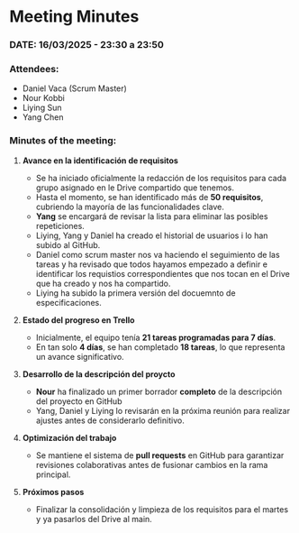 # **Meeting Minutes**  

### **DATE: 16/03/2025 - 23:30 a 23:50**  

### **Attendees:**  
- Daniel Vaca (Scrum Master)  
- Nour Kobbi  
- Liying Sun  
- Yang Chen  

### **Minutes of the meeting:**  

1. **Avance en la identificación de requisitos**  
   - Se ha iniciado oficialmente la redacción de los requisitos para cada grupo asignado en le Drive compartido que tenemos.
   - Hasta el momento, se han identificado más de **50 requisitos**, cubriendo la mayoría de las funcionalidades clave.  
   - **Yang** se encargará de revisar la lista para eliminar las posibles repeticiones.
   - Liying, Yang y Daniel ha creado el historial de usuarios i lo han subido al GitHub.
   - Daniel como scrum master nos va haciendo el seguimiento de las tareas y ha revisado que todos hayamos empezado a definir e identificar los requistios correspondientes que nos tocan en el Drive que ha creado y nos ha compartido.
   - Liying ha subido la primera versión del docuemnto de especificaciones.

2. **Estado del progreso en Trello**  
   - Inicialmente, el equipo tenía **21 tareas programadas para 7 días**.  
   - En tan solo **4 días**, se han completado **18 tareas**, lo que representa un avance significativo.   

3. **Desarrollo de la descripción del proycto**  
   - **Nour** ha finalizado un primer borrador **completo** de la descripción del proyecto en GitHub
   - Yang, Daniel y Liying lo revisarán en la próxima reunión para realizar ajustes antes de considerarlo definitivo.  

4. **Optimización del trabajo**  
   - Se mantiene el sistema de **pull requests** en GitHub para garantizar revisiones colaborativas antes de fusionar cambios en la rama principal.  

5. **Próximos pasos**  
   - Finalizar la consolidación y limpieza de los requisitos para el martes y ya pasarlos del Drive al main.
